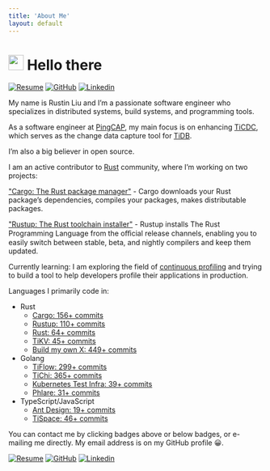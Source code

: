 ```yaml
---
title: 'About Me'
layout: default
---
```


# <img src="https://emojis.slackmojis.com/emojis/images/1531849430/4246/blob-sunglasses.gif?1531849430" width="30" /> Hello there

[![Resume][resume-badge]][resume] [![GitHub][github-badge]][github] [![Linkedin][linkedin-badge]][linkedin]

My name is Rustin Liu and I’m a passionate software engineer who specializes in distributed systems, build systems, and programming tools.

As a software engineer at [PingCAP], my main focus is on enhancing [TiCDC], which serves as the change data capture tool for [TiDB].

I’m also a big believer in open source.

I am an active contributor to [Rust] community, where I’m working on two projects:

["Cargo: The Rust package manager"] - Cargo downloads your Rust package’s dependencies, compiles your packages, makes distributable packages.

["Rustup: The Rust toolchain installer"] - Rustup installs The Rust Programming Language from the oﬀicial release channels, enabling you to easily switch between stable, beta, and nightly compilers and keep them updated.

Currently learning:  I am exploring the field of [continuous profiling] and trying to build a tool to help developers profile their applications in production.

Languages I primarily code in:

- Rust
  - [Cargo: 156+ commits](https://github.com/rust-lang/cargo/commits?author=hi-rustin)
  - [Rustup: 110+ commits](https://github.com/rust-lang/rustup/commits?author=hi-rustin)
  - [Rust: 64+ commits](https://github.com/rust-lang/rust/commits?author=hi-rustin)
  - [TiKV: 45+ commits](https://github.com/tikv/tikv/commits?author=hi-rustin)
  - [Build my own X: 449+ commits](https://github.com/hi-rustin/build-my-own-x/commits?author=hi-rustin)
- Golang
  - [TiFlow: 299+ commits](https://github.com/pingcap/tiflow/commits?author=hi-rustin)
  - [TiChi: 365+ commits](https://github.com/ti-community-infra/tichi/commits?author=hi-rustin)
  - [Kubernetes Test Infra: 39+ commits](https://github.com/kubernetes/test-infra/commits?author=hi-rustin)
  - [Phlare: 31+ commits](https://github.com/grafana/phlare/commits?author=hi-rustin)
- TypeScript/JavaScript
  - [Ant Design: 19+ commits](https://github.com/ant-design/ant-design/commits?author=hi-rustin)
  - [TiSpace: 46+ commits](https://github.com/tispace-dev/tispace/commits?author=hi-rustin)

You can contact me by clicking badges above or below badges, or e-mailing me directly. My email address is on my GitHub profile 😀.

[![Resume][resume-badge]][resume] [![GitHub][github-badge]][github] [![Linkedin][linkedin-badge]][linkedin]

[resume-badge]: https://img.shields.io/badge/Résumé-f48300?style=for-the-badge&logoColor=white&logo=rust
[resume]: https://github.com/hi-rustin/resume/blob/main/resume.pdf
[github-badge]: https://img.shields.io/badge/GitHub-black?style=for-the-badge&logoColor=white&logo=github
[github]: https://github.com/hi-rustin
[linkedin-badge]: https://img.shields.io/badge/LinkedIn-0077B5?style=for-the-badge&logo=linkedin&logoColor=white
[linkedin]: https://www.linkedin.com/in/hi-rustin
[PingCAP]: https://www.pingcap.com/
[TiDB]: https://github.com/pingcap/tidb
[TiCDC]: https://github.com/pingcap/tiflow
[Rust]: https://www.rust-lang.org/
["Cargo: The Rust package manager"]: https://github.com/rust-lang/cargo
["Rustup: The Rust toolchain installer"]: https://github.com/rust-lang/rustup
[continuous profiling]: https://github.com/grafana/phlar
